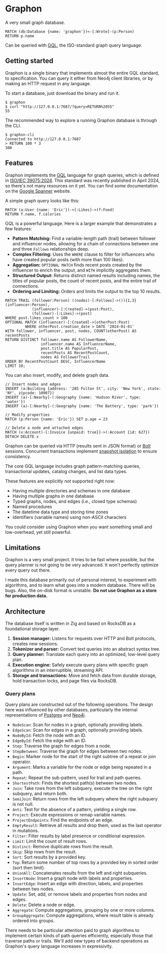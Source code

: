 # Graphon

A very small graph database.

```gql
MATCH (db:Database {name: 'graphon'})<-[:Wrote]-(p:Person)
RETURN p.name
```

Can be queried with [GQL](https://www.iso.org/standard/76120.html), the ISO-standard graph query language.

## Getting started

Graphon is a single binary that implements almost the entire GQL standard, to specification. You can query it either from Neo4j client libraries, or by making an HTTP request in any language.

To start a database, just download the binary and run it.

```sh-session
$ graphon
$ curl "http://127.0.0.1:7687/?query=RETURN%2055"
55
```

The recommended way to explore a running Graphon database is through the CLI.

```sh-session
$ graphon-cli
Connected to http://127.0.0.1:7687
> RETURN 100 * 3
300
```

## Features

Graphon implements the [GQL](https://www.gqlstandards.org/home) language for graph queries, which is defined in [ISO/IEC 39075:2024](https://www.iso.org/standard/76120.html). This standard was recently published in April 2024, so there's not many resources on it yet. You can find some documentation on the [Google Spanner](https://cloud.google.com/spanner/docs/reference/standard-sql/graph-intro) website.

A simple graph query looks like this:

```gql
MATCH (a:User {name: 'Eric'})->[:Likes]->(f:Food)
RETURN f.name, f.calories
```

GQL is a powerful language. Here is a larger example that demonstrates a few features:

- **Pattern Matching:** Find a variable-length path (trail) between follower and influencer nodes, allowing for a chain of connections between one and three `Follows` relationships deep.
- **Complex Filtering:** Uses the `WHERE` clause to filter for influencers who have created popular posts (with more than 100 likes).
- **Aggregation:** `OPTIONAL MATCH` finds recent posts created by the influencer to enrich the output, and `WITH` implicitly aggregates them.
- **Structured Output:** Returns distinct named results including names, the titles of popular posts, the count of recent posts, and the entire trail of connections.
- **Ordering and Limiting:** Orders and limits the output to the top 10 results.

```gql
MATCH TRAIL (follower:Person) ((nodes)-[:Follows]->()){1,3} (influencer:Person),
            (influencer)-[:Created]->(post:Post),
            (follower)-[:Likes]->(post)
WHERE post.likes_count > 100
OPTIONAL MATCH (influencer)-[:Created]->(otherPost:Post)
         WHERE otherPost.creation_date > DATE '2024-01-01'
WITH follower, influencer, post, nodes, COUNT(otherPost) AS recentPosts
RETURN DISTINCT follower.name AS FollowerName,
                influencer.name AS InfluencerName,
                post.title AS PopularPost,
                recentPosts AS RecentPostCount,
                nodes AS FollowerTrail
ORDER BY RecentPostCount DESC, InfluencerName
LIMIT 10;
```

You can also insert, modify, and delete graph data.

```gql
// Insert nodes and edges
INSERT (a:Building {address: '285 Fulton St', city: 'New York', state: 'NY', zipcode: 10007})
INSERT (a)-[:Nearby]-(:Geography {name: 'Hudson River', type: 'water'})
INSERT (a)-[:Nearby]-(:Geography {name: 'The Battery', type: 'park'})

// Modify properties
MATCH (p:Person {name: 'Eric'}) SET p.age = 23

// Delete a node and attached edges
MATCH (x:Account)-[:Invoice {unpaid: true}]->(:Account {id: 627})
DETACH DELETE x
```

Graphon can be queried via HTTP (results sent in JSON format) or [Bolt](https://neo4j.com/docs/bolt/current/) sessions. Concurrent transactions implement [snapshot isolation](https://jepsen.io/consistency/models/snapshot-isolation) to ensure consistency.

The core GQL language includes graph pattern-matching queries, transactional updates, catalog changes, and list data types.

These features are explicitly _not_ supported right now:

- Having multiple directories and schemas in one database
- Having multiple graphs in one database
- Typed graphs, nodes, and edges (i.e., closed type schemas)
- Named procedures
- The datetime data type and storing time zones
- Identifiers (variable names) using non-ASCII characters

You could consider using Graphon when you want something small and low-overhead, yet still powerful.

## Limitations

Graphon is a very small project. It tries to be fast where possible, but the query planner is not going to be very advanced. It won't perfectly optimize every query out there.

I made this database primarily out of personal interest, to experiment with algorithms, and to learn what goes into a modern database. There will be bugs. Also, the on-disk format is unstable. **Do not use Graphon as a store for production data.**

## Architecture

The database itself is written in Zig and based on RocksDB as a foundational storage layer.

1. **Session manager:** Listens for requests over HTTP and Bolt protocols, creates new sessions.
2. **Tokenizer and parser:** Convert text queries into an abstract syntax tree.
3. **Query planner:** Translate each query into an optimized, low-level query plan.
4. **Execution engine:** Safely execute query plans with specific graph algorithms in an interruptible, streaming API.
5. **Storage and transactions:** Move and fetch data from durable storage, hold transaction locks, and page files via RocksDB.

### Query plans

Query plans are constructed out of the following operations. The design here was influenced by other databases, particularly the internal representations of [Postgres](https://github.com/postgres/postgres/blob/REL_16_3/src/backend/commands/explain.c#L1177-L1180) and [Neo4j](https://neo4j.com/docs/cypher-manual/current/planning-and-tuning/operators/operators-detail/).

- `NodeScan`: Scan for nodes in a graph, optionally providing labels.
- `EdgeScan`: Scan for edges in a graph, optionally providing labels.
- `NodeById`: Fetch the node with an ID.
- `EdgeById`: Fetch the edge with an ID.
- `Step`: Traverse the graph for edges from a node.
- `StepBetween`: Traverse the graph for edges between two nodes.
- `Begin`: Marker node for the start of the right subtree of a repeat or join operator.
- `Argument`: Marks a variable for the node or edge being repeated in a path.
- `Repeat`: Repeat the sub-pattern, used for trail and path queries.
- `ShortestPath`: Finds the shortest path(s) between two nodes.
- `Join`: Take rows from the left subquery, execute the tree on the right subquery, and return both.
- `SemiJoin`: Return rows from the left subquery where the right subquery is not null.
- `Anti`: Test for the absence of a pattern, yielding a single row.
- `Project`: Execute expressions or remap variable names.
- `ProjectEndpoints`: Find the endpoints of an edge.
- `EmptyResult`: Retrieve all results and drop them, used as the last operator in mutations.
- `Filter`: Filter results by label presence or conditional expression.
- `Limit`: Limit the count of result rows.
- `Distinct`: Remove duplicate rows from the result.
- `Skip`: Skip rows from the result.
- `Sort`: Sort results by a provided key.
- `Top`: Return some number of top rows by a provided key in sorted order (sort then limit).
- `UnionAll`: Concatenates results from the left and right subqueries.
- `InsertNode`: Insert a graph node with labels and properties.
- `InsertEdge`: Insert an edge with direction, labels, and properties between two nodes.
- `Update`: Set, add, or remove labels and properties from nodes and edges.
- `Delete`: Delete a node or edge.
- `Aggregate`: Compute aggregations, grouping by one or more columns.
- `GroupAggregate`: Compute aggregations, where result table is already ordered into groups.

There needs to be particular attention paid to graph algorithms to implement certain kinds of path queries efficiently, especially those that traverse paths or trails. We'll add new types of backend operations as Graphon's query language increases in expressivity.
